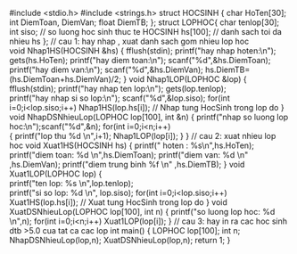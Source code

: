 #include <stdio.h>
#include <strings.h>
struct HOCSINH
{
	char HoTen[30];
    int DiemToan, DiemVan;
    float DiemTB;
};
struct LOPHOC{
	char tenlop[30];
	int siso; // so luong hoc sinh thuc te
	HOCSINH hs[100];	// danh sach toi da nhieu hs
};
// cau 1: hay nhap , xuat danh sach gom nhieu lop hoc	
void Nhap1HS(HOCSINH &hs) {
		fflush(stdin);
	printf("hay nhap hoten:\n"); gets(hs.HoTen);
	printf("hay diem toan:\n"); scanf("%d",&hs.DiemToan);
	printf("hay diem van:\n"); scanf("%d",&hs.DiemVan);
	hs.DiemTB=(hs.DiemToan+hs.DiemVan)/2;
}
void Nhap1LOP(LOPHOC &lop)
{	
	fflush(stdin);
	printf("hay nhap ten lop:\n"); gets(lop.tenlop);    
	printf("hay nhap si so lop:\n"); scanf("%d",&lop.siso);
	for(int i=0;i<lop.siso;i++)
	Nhap1HS(lop.hs[i]);		// Nhap tung HocSinh trong lop do
}
void NhapDSNhieuLop(LOPHOC lop[100], int &n)
{	printf("nhap so luong lop hoc:\n");scanf("%d",&n);
	for(int i=0;i<n;i++)   
	{
			printf("lop thu %d \n",i+1);
			Nhap1LOP(lop[i]);
	}
}
// cau 2: xuat nhieu lop hoc
void Xuat1HS(HOCSINH hs) {
	printf(" hoten :  %s\n",hs.HoTen);
	printf("diem toan: %d \n",hs.DiemToan);
	printf("diem van: %d \n" ,hs.DiemVan);
	printf("diem trung binh %f \n" ,hs.DiemTB);
}
void Xuat1LOP(LOPHOC lop)
{	
	printf("ten lop: %s \n",lop.tenlop);      
	printf("si so lop: %d \n", lop.siso);
	for(int i=0;i<lop.siso;i++)
	Xuat1HS(lop.hs[i]);		// Xuat tung HocSinh trong lop do
}
void XuatDSNhieuLop(LOPHOC lop[100], int n)
{	printf("so luong lop hoc: %d \n",n);
	for(int i=0;i<n;i++)   Xuat1LOP(lop[i]);
}					// cau 3: hay in ra cac hoc sinh dtb >5.0 cua tat ca cac lop
int main()
{
	LOPHOC lop[100]; int n;
	NhapDSNhieuLop(lop,n); XuatDSNhieuLop(lop,n);
	return 1;
}
